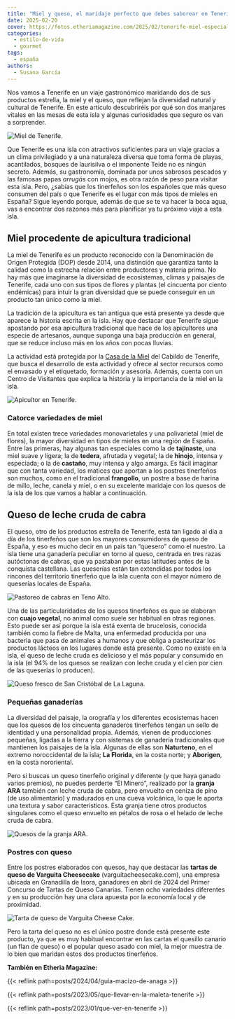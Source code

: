 ```yaml
---
title: "Miel y queso, el maridaje perfecto que debes saborear en Tenerife"
date: 2025-02-20
cover: https://fotos.etheriamagazine.com/2025/02/tenerife-miel-especialidades.jpg
categories: 
  - estilo-de-vida
  - gourmet
tags: 
  - españa
authors: 
  - Susana García
---
```


Nos vamos a Tenerife en un viaje gastronómico maridando dos de sus productos estrella, 
la miel y el queso, que reflejan la diversidad natural y cultural de Tenerife. En este 
artículo descubriréis por qué son dos manjares vitales en las mesas de esta isla y 
algunas curiosidades que seguro os van a sorprender. 

![Miel de Tenerife.](https://fotos.etheriamagazine.com/2025/02/tenerife-miel-especialidades.jpg "Miel de Tenerife. © Turismo de Tenerife")

Que Tenerife es una isla con atractivos suficientes para un viaje gracias a un clima 
privilegiado y a una naturaleza diversa que toma forma de playas, acantilados, bosques 
de laurisilva o el imponente Teide no es ningún secreto. Además, su gastronomía, 
dominada por unos sabrosos pescados y las famosas papas _arrugás_ con mojos, es otra 
razón de peso para visitar esta isla. Pero, ¿sabías que los tinerfeños son los españoles 
que más queso consumen del país o que Tenerife es el lugar con más tipos de mieles en 
España? Sigue leyendo porque, además de que se te va hacer la boca agua, vas a encontrar 
dos razones más para planificar ya tu próximo viaje a esta isla. 

## Miel procedente de apicultura tradicional

La miel de Tenerife es un producto reconocido con la Denominación de Origen Protegida 
(DOP) desde 2014, una distinción que garantiza tanto la calidad como la estrecha 
relación entre productores y materia prima. No hay más que imaginarse la diversidad de 
ecosistemas, climas y paisajes de Tenerife, cada uno con sus tipos de flores y plantas 
(el cincuenta por ciento endémicas) para intuir la gran diversidad que se puede 
conseguir en un producto tan único como la miel. 

La tradición de la apicultura es tan antigua que está presente ya desde que aparece la 
historia escrita en la isla. Hay que destacar que Tenerife sigue apostando por esa 
apicultura tradicional que hace de los apicultores una especie de artesanos, aunque 
suponga una baja producción en general, que se reduce incluso más en los años con pocas 
lluvias. 

La actividad está protegida por la [Casa de la Miel](http://www.casadelamiel.org) del 
Cabildo de Tenerife, que busca el desarrollo de esta actividad y ofrece al sector 
recursos como el envasado y el etiquetado, formación y asesoría. Además, cuenta con un 
Centro de Visitantes que explica la historia y la importancia de la miel en la isla. 

![Apicultor en Tenerife.](https://fotos.etheriamagazine.com/2025/02/tenerife-miel-apicultor.jpg "Apicultor en Tenerife. © Turismo de Tenerife")

### Catorce variedades de miel

En total existen trece variedades monovarietales y una polivarietal (miel de flores), la 
mayor diversidad en tipos de mieles en una región de España. Entre las primeras, hay 
algunas tan especiales como la de **tajinaste**, una miel suave y ligera; la de 
**tedera**, afrutada y vegetal; la de **hinojo**, intensa y especiada; o la de 
**castaño**, muy intensa y algo amarga. Es fácil imaginar que con tanta variedad, los 
matices que aportan a los postres tinerfeños son muchos, como en el tradicional 
**frangollo**, un postre a base de harina de millo, leche, canela y miel, o en su 
excelente maridaje con los quesos de la isla de los que vamos a hablar a continuación. 

## Queso de leche cruda de cabra

El queso, otro de los productos estrella de Tenerife, está tan ligado al día a día de 
los tinerfeños que son los mayores consumidores de queso de España, y eso es mucho decir 
en un país tan “quesero” como el nuestro. La isla tiene una ganadería peculiar en torno 
al queso, centrada en tres razas autóctonas de cabras, que ya pastaban por estas 
latitudes antes de la conquista castellana. Las queserías están tan extendidas por todos 
los rincones del territorio tinerfeño que la isla cuenta con el mayor número de 
queserías locales de España. 

![Pastoreo de cabras en Teno Alto.](https://fotos.etheriamagazine.com/2025/02/tenerife-Pastoreo-Teno-Alto.jpg "Pastoreo de cabras en Teno Alto. © Turismo de Tenerife")

Una de las particularidades de los quesos tinerfeños es que se elaboran con **cuajo 
vegetal**, no animal como suele ser habitual en otras regiones. Esto puede ser así 
porque la isla está exenta de brucelosis, conocida también como la fiebre de Malta, una 
enfermedad producida por una bacteria que pasa de animales a humanos y que obliga a 
pasteurizar los productos lácteos en los lugares donde está presente. Como no existe en 
la isla, el queso de leche cruda es delicioso y el más popular y consumido en la isla 
(el 94% de los quesos se realizan con leche cruda y el cien por cien de las queserías lo 
producen). 

![Queso fresco de San Cristóbal de La Laguna.](https://fotos.etheriamagazine.com/2025/02/tenerife-queso-fresco-San-Cristobal-de-La-Laguna.jpg "Queso fresco de San Cristóbal de La Laguna. © Turismo de Tenerife")

### Pequeñas ganaderías

La diversidad del paisaje, la orografía y los diferentes ecosistemas hacen que los 
quesos de los cincuenta ganaderos tinerfeños tengan un sello de identidad y una 
personalidad propia. Además, vienen de producciones pequeñas, ligadas a la tierra y con 
sistemas de ganadería tradicionales que mantienen los paisajes de la isla. Algunas de 
ellas son **Naturteno**, en el extremo noroccidental de la isla; **La Florida**, en la 
costa norte; y **Aborigen**, en la costa nororiental. 

Pero si buscas un queso tinerfeño original y diferente (y que haya ganado varios 
premios), no puedes perderte “El Minero”, realizado por la **granja ARA** también con 
leche cruda de cabra, pero envuelto en ceniza de pino (de uso alimentario) y madurados 
en una cueva volcánica, lo que le aporta una textura y sabor característicos. Esta 
granja tiene otros productos singulares como el queso envuelto en pétalos de rosa o el 
helado de leche cruda de cabra. 

![Quesos de la granja ARA.](https://fotos.etheriamagazine.com/2025/02/tenerife-quesos-ganaderia-ara.jpg "Quesos de la granja ARA. © Susana García")

### Postres con queso

Entre los postres elaborados con quesos, hay que destacar las **tartas de queso de 
Varguita Cheesecake** (varguitacheesecake.com), una empresa ubicada en Granadilla de 
Isora, ganadores en abril de 2024 del Primer Concurso de Tartas de Queso Canarias. 
Tienen ocho variedades diferentes y en su producción hay una clara apuesta por la 
economía local y de proximidad. 

![Tarta de queso de Varguita Cheese Cake.](https://fotos.etheriamagazine.com/2025/02/tenerife-tarta-queso-varguita.jpg "Tarta de queso de Varguita Cheesecake. © Susana García")

Pero la tarta del queso no es el único postre donde está presente este producto, ya que 
es muy habitual encontrar en las cartas el quesillo canario (un flan de queso) o el 
popular queso asado con miel, la mejor muestra de lo bien que maridan estos dos 
productos tinerfeños. 

**También en Etheria Magazine:** 

{{< reflink path=posts/2024/04/guia-macizo-de-anaga >}} 

{{< reflink path=posts/2023/05/que-llevar-en-la-maleta-tenerife >}} 

{{< reflink path=posts/2023/01/que-ver-en-tenerife >}}
